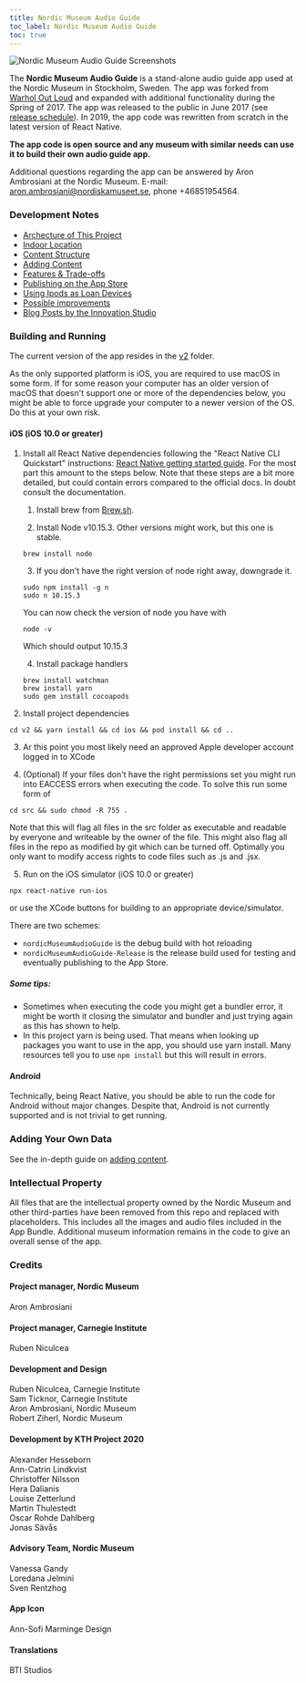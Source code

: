 ```yaml
---
title: Nordic Museum Audio Guide
toc_label: Nordic Museum Audio Guide
toc: true
---
```


![Nordic Museum Audio Guide Screenshots](assets/appScreenshots.png)

The **Nordic Museum Audio Guide** is a stand-alone audio guide app used at the Nordic Museum in Stockholm, Sweden. The app was forked from [Warhol Out Loud](https://github.com/CMP-Studio/TheWarholOutLoud) and expanded with additional functionality during the Spring of 2017. The app was released to the public in June 2017 (see [release schedule](https://github.com/NordicMuseum/Nordic-Museum-Audio-Guide/releases)). In 2019, the app code was rewritten from scratch in the latest version of React Native.

**The app code is open source and any museum with similar needs can use it to build their own audio guide app.**

Additional questions regarding the app can be answered by Aron Ambrosiani at the Nordic Museum.
E-mail: [aron.ambrosiani@nordiskamuseet.se](mailto:aron.ambrosiani@nordiskamuseet.se), phone +46851954564.

### Development Notes

* [Archecture of This Project](architecture.md)
* [Indoor Location](indoorLocation.md)
* [Content Structure](contentStructure.md)
* [Adding Content](addingContent.md)
* [Features & Trade-offs](features.md)
* [Publishing on the App Store](publishing.md)
* [Using Ipods as Loan Devices](ipods.md)
* [Possible improvements](improvements.md)
* [Blog Posts by the Innovation Studio](blogposts.md)

### Building and Running

The current version of the app resides in the [v2](https://github.com/Ambrosiani/Nordic-Museum-Audio-Guide/tree/master/v2) folder.

As the only supported platform is iOS, you are required to use macOS in some form. If for some reason your computer has an older version of macOS that doesn't support one or more of the dependencies below, you might be able to force upgrade your computer to a newer version of the OS. Do this at your own risk.

#### iOS (iOS 10.0 or greater)

1. Install all React Native dependencies following the "React Native CLI Quickstart" instructions: 
[React Native getting started guide](https://facebook.github.io/react-native/docs/getting-started.html). For the most part this amount to the steps below. Note that these steps are a bit more detailed, but could contain errors compared to the official docs. In doubt consult the documentation.
  
    1. Install brew from [Brew.sh](https://brew.sh).
    
    2. Install Node v10.15.3. Other versions might work, but this one is stable.
      ```
      brew install node
      ```
    3. If you don't have the right version of node right away, downgrade it.

      ```
      sudo npm install -g n
      sudo n 10.15.3
      ```
      You can now check the version of node you have with
      ```
      node -v
      ``` 
      Which should output 10.15.3

    4. Install package handlers
      ```
      brew install watchman
      brew install yarn
      sudo gem install cocoapods
      ```

2. Install project dependencies  
  ```
  cd v2 && yarn install && cd ios && pod install && cd ..
  ```  
3. Ar this point you most likely need an approved Apple developer account logged in to XCode

4. (Optional) If your files don't have the right permissions set you might run into EACCESS errors when executing the code. To solve this run some form of
  ```
  cd src && sudo chmod -R 755 .
  ```
  Note that this will flag all files in the src folder as executable and readable by everyone and writeable by the owner of the file. This might also flag all files in the repo as modified by git which can be turned off. Optimally you only want to modify access rights to code files such as .js and .jsx.

5. Run on the iOS simulator (iOS 10.0 or greater)
  ```
  npx react-native run-ios
  ```
  or use the XCode buttons for building to an appropriate device/simulator.

There are two schemes: 
- `nordicMuseumAudioGuide` is the debug build with hot reloading
- `nordicMuseumAudioGuide-Release` is the release build used for testing and eventually publishing to the App Store.


##### Some tips:
- Sometimes when executing the code you might get a bundler error, it might be worth it closing the simulator and bundler and just trying again as this has shown to help.
- In this project yarn is being used. That means when looking up packages you want to use in the app, you should use yarn install. Many resources tell you to use ``` npm install ``` but this will result in errors.

#### Android

Technically, being React Native, you should be able to run the code for Android without major changes. Despite that, Android is not currently supported and is not trivial to get running.

### Adding Your Own Data

See the in-depth guide on [adding content](addingContent.md).

### Intellectual Property

All files that are the intellectual property owned by the Nordic Museum and other third-parties have been removed from this repo and replaced with placeholders. This includes all the images and audio files included in the App Bundle. Additional museum information remains in the code to give an overall sense of the app.

### Credits

#### Project manager, Nordic Museum

Aron Ambrosiani

#### Project manager, Carnegie Institute

Ruben Niculcea

#### Development and Design

Ruben Niculcea, Carnegie Institute  
Sam Ticknor, Carnegie Institute  
Aron Ambrosiani, Nordic Museum  
Robert Ziherl, Nordic Museum  

#### Development by KTH Project 2020

Alexander Hesseborn  
Ann-Catrin Lindkvist  
Christoffer Nilsson  
Hera Dalianis  
Louise Zetterlund  
Martin Thulestedt  
Oscar Rohde Dahlberg  
Jonas Sävås  

#### Advisory Team, Nordic Museum

Vanessa Gandy  
Loredana Jelmini  
Sven Rentzhog  

#### App Icon

Ann-Sofi Marminge Design

#### Translations

BTI Studios